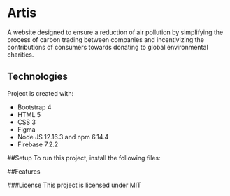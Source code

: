 # Artis
A website designed to ensure a reduction of air pollution by simplifying the process of carbon trading between companies and incentivizing the contributions of consumers towards donating to global environmental charities.

## Technologies
Project is created with:
* Bootstrap 4
* HTML 5
* CSS 3
* Figma
* Node JS 12.16.3 and npm 6.14.4
* Firebase 7.2.2

##Setup
To run this project, install the following files:

##Features

###License
This project is licensed under MIT
